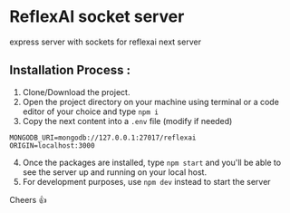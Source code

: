 # ReflexAI socket server

express server with sockets for reflexai next server

## Installation Process :

1. Clone/Download the project.
2. Open the project directory on your machine using terminal or a code editor of your choice and type `npm i`
3. Copy the next content into a `.env` file (modify if needed)

```
MONGODB_URI=mongodb://127.0.0.1:27017/reflexai
ORIGIN=localhost:3000
```

4. Once the packages are installed, type `npm start` and you'll be able to see the server up and running on your local host.
5. For development purposes, use `npm dev` instead to start the server

Cheers :+1:

